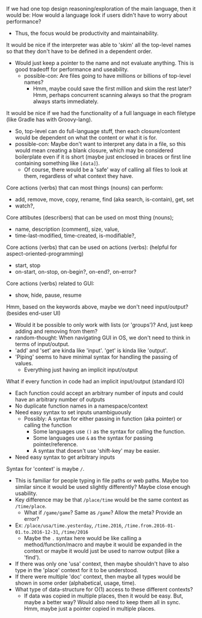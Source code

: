 If we had one top design reasoning/exploration of the main language, then it would be: How would a language look if users didn't have to worry about performance?
- Thus, the focus would be productivity and maintainability.

It would be nice if the interpreter was able to 'skim' all the top-level names so that they don't have to be defined in a dependent order.
- Would just keep a pointer to the name and not evaluate anything. This is good tradeoff for performance and useability.
  - possible-con: Are files going to have millions or billions of top-level names?
    - Hmm, maybe could save the first million and skim the rest later? Hmm, perhaps concurrent scanning always so that the program always starts immediately.
  
It would be nice if we had the functionality of a full language in each filetype (like Gradle has with Groovy-lang).
- So, top-level can do full-language stuff, then each closure/content would be dependent on what the content or what it is for.
- possible-con: Maybe don't want to interpret any data in a file, so this would mean creating a blank closure, which may be considered boilerplate even if it is short (maybe just enclosed in braces or first line containing something like `[data]`).
  - Of course, there would be a 'safe' way of calling all files to look at them, regardless of what context they have.

Core actions (verbs) that can most things (nouns) can perform:
- add, remove, move, copy, rename, find (aka search, is-contain), get, set
- watch?, 

Core attibutes (describers) that can be used on most thing (nouns);
- name, description (comment), size, value, 
- time-last-modified, time-created, is-modifiable?, 

Core actions (verbs) that can be used on actions (verbs): (helpful for aspect-oriented-programming)
- start, stop
- on-start, on-stop, on-begin?, on-end?, on-error?

Core actions (verbs) related to GUI: 
- show, hide, pause, resume

Hmm, based on the keywords above, maybe we don't need input/output? (besides end-user UI)
- Would it be possible to only work with lists (or 'groups')? And, just keep adding and removing from them?
- random-thought: When navigating GUI in OS, we don't need to think in terms of input/output.
- 'add' and 'set' are kinda like 'input'. 'get' is kinda like 'output'.
- 'Piping' seems to have minimal syntax for handling the passing of values.
  - Everything just having an implicit input/output
  
What if every function in code had an implicit input/output (standard IO)
- Each function could accept an arbitrary number of inputs and could have an arbitrary number of outputs
- No duplicate function names in a namespace/context
- Need easy syntax to set inputs unambiguously
  - Possibly: A syntax for either passing in function (aka pointer) or calling the function
    - Some languages use `()` as the syntax for calling the function.
    - Some languages use `&` as the syntax for passing pointer/reference.
    - A syntax that doesn't use 'shift-key' may be easier.
- Need easy syntax to get arbitrary inputs
  
Syntax for 'context' is maybe `/`.
- This is familiar for people typing in file paths or web paths. Maybe too similar since it would be used slightly differently? Maybe close enough usability.
- Key difference may be that `/place/time` would be the same context as `/time/place`.
  - What if `/game/game`? Same as `/game`? Allow the meta? Provide an error?
- Ex: `/place/usa/time.yesterday`, `/time.2016`, `/time.from.2016-01-01.to.2016-12-31`, `/time/2016`
  - Maybe the `.` syntax here would be like calling a method/function/macro and maybe it would be expanded in the context or maybe it would just be used to narrow output (like a 'find').
- If there was only one 'usa' context, then maybe shouldn't have to also type in the 'place' context for it to be understood.
- If there were multiple 'doc' context, then maybe all types would be shown in some order (alphabetical, usage, time).
- What type of data-structure for O(1) access to these different contexts?
  - If data was copied in multiple places, then it would be easy. But, maybe a better way? Would also need to keep them all in sync. Hmm, maybe just a pointer copied in multiple places.
  
  
